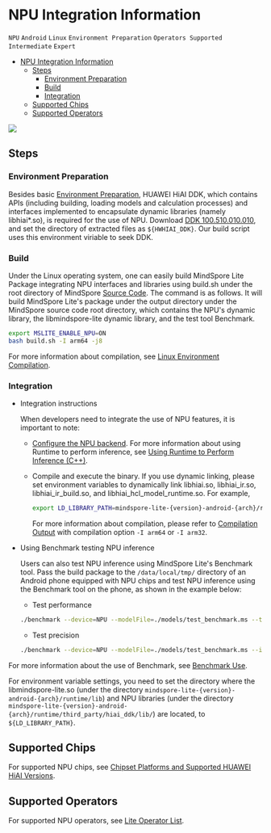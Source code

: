 # NPU Integration Information

`NPU` `Android` `Linux` `Environment Preparation` `Operators Supported` `Intermediate` `Expert`

<!-- TOC -->

- [NPU Integration Information](#NPU-Integration-Information)
    - [Steps](#Steps)
        - [Environment Preparation](#Environment-Preparation)
        - [Build](#Build)
        - [Integration](#Integration)
    - [Supported Chips](#Supported-Chips)
    - [Supported Operators](#Supported-Operators)

<!-- /TOC -->

<a href="https://gitee.com/mindspore/docs/blob/master/docs/lite/docs/source_en/use/npu_info.md" target="_blank"><img src="https://gitee.com/mindspore/docs/raw/master/resource/_static/logo_source_en.png"></a>

## Steps

### Environment Preparation

Besides basic [Environment Preparation](https://www.mindspore.cn/lite/docs/en/master/use/build.html), HUAWEI HiAI DDK, which contains
APIs (including building, loading models and calculation processes) and interfaces implemented to encapsulate dynamic libraries (namely libhiai*.so),
is required for the use of NPU. Download [DDK 100.510.010.010](https://developer.huawei.com/consumer/en/doc/development/hiai-Library/ddk-download-0000001053590180),
and set the directory of extracted files as `${HWHIAI_DDK}`. Our build script uses this environment viriable to seek DDK.

### Build

Under the Linux operating system, one can easily build MindSpore Lite Package integrating NPU interfaces and libraries using build.sh under
the root directory of MindSpore [Source Code](https://gitee.com/mindspore/mindspore). The command is as follows.
It will build MindSpore Lite's package under the output directory under the MindSpore source code root directory,
which contains the NPU's dynamic library, the libmindspore-lite dynamic library, and the test tool Benchmark.

```bash
export MSLITE_ENABLE_NPU=ON
bash build.sh -I arm64 -j8
```

For more information about compilation, see [Linux Environment Compilation](https://www.mindspore.cn/lite/docs/en/master/use/build.html#linux-environment-compilation).

### Integration

- Integration instructions

    When developers need to integrate the use of NPU features, it is important to note:

    - [Configure the NPU backend](https://www.mindspore.cn/lite/docs/en/master/use/runtime_cpp.html#configuring-the-npu-backend).
     For more information about using Runtime to perform inference, see [Using Runtime to Perform Inference (C++)](https://www.mindspore.cn/lite/docs/en/master/use/runtime_cpp.html).

    - Compile and execute the binary. If you use dynamic linking, please set environment variables to dynamically link libhiai.so, libhiai_ir.so, libhiai_ir_build.so, and libhiai_hcl_model_runtime.so.
    For example,

        ```bash
        export LD_LIBRARY_PATH=mindspore-lite-{version}-android-{arch}/runtime/third_party/hiai_ddk/lib/:$LD_LIBRARY_PATH
        ```

      For more information about compilation, please refer to [Compilation Output](https://www.mindspore.cn/lite/docs/en/master/use/build.html#description-of-runtime-and-other-tools-directory-structure)
    with compilation option `-I arm64` or `-I arm32`.

- Using Benchmark testing NPU inference

    Users can also test NPU inference using MindSpore Lite's Benchmark tool. Pass the build package to the `/data/local/tmp/` directory of an Android phone equipped with NPU chips and test NPU inference using the Benchmark tool
on the phone, as shown in the example below:

    - Test performance

    ```bash
    ./benchmark --device=NPU --modelFile=./models/test_benchmark.ms --timeProfiling=true
    ```

    - Test precision

    ```bash
    ./benchmark --device=NPU --modelFile=./models/test_benchmark.ms --inDataFile=./input/test_benchmark.bin --inputShapes=1,32,32,1 --accuracyThreshold=3 --benchmarkDataFile=./output/test_benchmark.out
    ```

For more information about the use of Benchmark, see [Benchmark Use](https://www.mindspore.cn/lite/docs/en/master/use/benchmark_tool.html).

For environment variable settings, you need to set the directory where the libmindspore-lite.so
(under the directory `mindspore-lite-{version}-android-{arch}/runtime/lib`) and NPU libraries
(under the directory `mindspore-lite-{version}-android-{arch}/runtime/third_party/hiai_ddk/lib/`) are located, to `${LD_LIBRARY_PATH}`.

## Supported Chips

For supported NPU chips, see [Chipset Platforms and Supported HUAWEI HiAI Versions](https://developer.huawei.com/consumer/en/doc/development/hiai-Guides/mapping-relationship-0000001052830507#ZH-CN_TOPIC_0000001052830507__section94427279718).

## Supported Operators

For supported NPU operators, see [Lite Operator List](https://www.mindspore.cn/lite/docs/en/master/operator_list_lite.html).